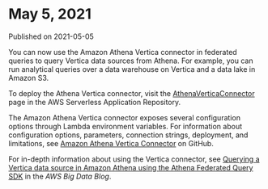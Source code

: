 # May 5, 2021<a name="release-note-2021-05-05"></a>

Published on 2021\-05\-05

You can now use the Amazon Athena Vertica connector in federated queries to query Vertica data sources from Athena\. For example, you can run analytical queries over a data warehouse on Vertica and a data lake in Amazon S3\.

To deploy the Athena Vertica connector, visit the [AthenaVerticaConnector](https://console.aws.amazon.com/lambda/home?region=us-east-1#/create/app?applicationId=arn:aws:serverlessrepo:us-east-1:292517598671:applications/AthenaVerticaConnector) page in the AWS Serverless Application Repository\.

The Amazon Athena Vertica connector exposes several configuration options through Lambda environment variables\. For information about configuration options, parameters, connection strings, deployment, and limitations, see [Amazon Athena Vertica Connector](https://github.com/awslabs/aws-athena-query-federation/tree/master/athena-vertica) on GitHub\. 

For in\-depth information about using the Vertica connector, see [Querying a Vertica data source in Amazon Athena using the Athena Federated Query SDK](http://aws.amazon.com/blogs/big-data/querying-a-vertica-data-source-in-amazon-athena-using-the-athena-federated-query-sdk/) in the *AWS Big Data Blog*\.